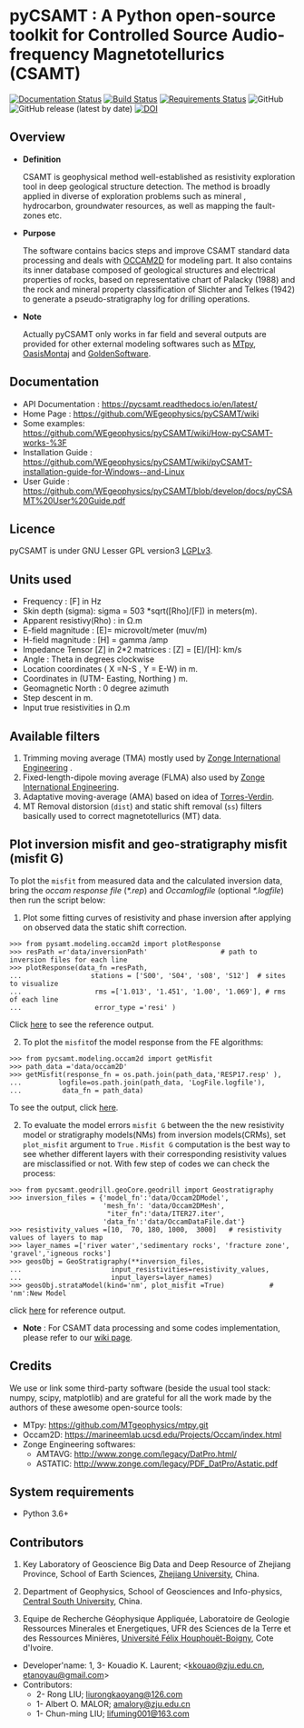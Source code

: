 # pyCSAMT : A Python open-source toolkit for Controlled Source Audio-frequency Magnetotellurics (CSAMT)

[![Documentation Status](https://readthedocs.org/projects/pycsamt/badge/?version=latest)](https://pycsamt.readthedocs.io/en/latest/?badge=latest) [![Build Status](https://travis-ci.com/WEgeophysics/pyCSAMT.svg?branch=master)](https://travis-ci.com/WEgeophysics/pyCSAMT) [![Requirements Status](https://requires.io/github/WEgeophysics/pyCSAMT/requirements.svg?branch=master)](https://requires.io/github/WEgeophysics/pyCSAMT/requirements/?branch=master)
  ![GitHub](https://img.shields.io/github/license/WEgeophysics/pyCSAMT?color=blue&logo=GNU&logoColor=red) ![GitHub release (latest by date)](https://img.shields.io/github/v/release/WEgeophysics/pyCSAMT?color=orange) [![DOI](https://zenodo.org/badge/DOI/10.5281/zenodo.5533467.svg)](https://doi.org/10.5281/zenodo.5533467)

## Overview 

* **Definition**

    CSAMT is geophysical method well-established  as resistivity exploration 
    tool in deep geological structure detection. The method is broadly applied in  diverse of exploration problems such as mineral , hydrocarbon,  groundwater resources, 
    as well as mapping the fault-zones etc. 

* **Purpose**

    The software contains bacics steps and improve CSAMT standard data processing and deals with [OCCAM2D](https://marineemlab.ucsd.edu/Projects/Occam/index.html) for modeling part.
    It also contains its inner database composed of geological structures and electrical properties of rocks,
    based on representative chart of  Palacky (1988) and the rock and mineral property classification of Slichter and Telkes (1942)
    to generate  a pseudo-stratigraphy log for drilling operations.

 * **Note**
 
    Actually pyCSAMT only works  in far field and several  outputs are provided for other external modeling softwares such as  [MTpy](https://github.com/MTgeophysics/mtpy), [OasisMontaj](http://updates.geosoft.com/downloads/files/how-to-guides/Oasis_montaj_Gridding.pdf)
    and [GoldenSoftware](https://www.goldensoftware.com/products/surfer).

## Documentation 
* API Documentation  : https://pycsamt.readthedocs.io/en/latest/
* Home Page : https://github.com/WEgeophysics/pyCSAMT/wiki
* Some examples: https://github.com/WEgeophysics/pyCSAMT/wiki/How-pyCSAMT-works-%3F
* Installation Guide : https://github.com/WEgeophysics/pyCSAMT/wiki/pyCSAMT-installation-guide-for-Windows--and-Linux
* User Guide : https://github.com/WEgeophysics/pyCSAMT/blob/develop/docs/pyCSAMT%20User%20Guide.pdf


## Licence 
pyCSAMT is under GNU Lesser GPL version3 [LGPLv3](https://github.com/03-Daniel/pyCSAMT/blob/master/LICENSE.md).


## Units used    

* Frequency : [F] in Hz 
* Skin depth (sigma):  sigma  = 503 *sqrt([Rho]/[F]) in meters(m). 
* Apparent resistivy(Rho) : in Ω.m 
* E-field magnitude : [E]=  microvolt/meter (muv/m)
* H-field magnitude : [H] =  gamma /amp 
* Impedance Tensor [Z] in 2*2 matrices : [Z] = [E]/[H]:  km/s
* Angle : Theta in degrees clockwise 
* Location coordinates ( X =N-S , Y = E-W) in m. 
* Coordinates in (UTM- Easting, Northing ) m. 
* Geomagnetic North : 0 degree azimuth 
* Step descent in m.
* Input true resistivities in Ω.m 

## Available filters 

1. Trimming moving average (TMA) mostly used by [Zonge International Engineering](http://zonge.com/) .
2. Fixed-length-dipole moving average (FLMA) also used by [Zonge International Engineering](https://zonge.com.au/).
3. Adaptative moving-average (AMA) based on idea of [Torres-Verdin](https://sci-hub.se/http://dx.doi.org/10.1190/1.1443273).
4. MT Removal distorsion (`dist`)  and  static shift removal (`ss`) filters basically used to correct magnetotellurics (MT) data. 
                                                               
## Plot inversion misfit and geo-stratigraphy misfit (misfit G)

To plot the `misfit` from measured data and the calculated inversion data, bring the _occam response file_ (_*.rep_) and  _Occamlogfile_ (optional _*.logfile_) then 
run the script below:
 
1. Plot some fitting curves of resistivity and phase inversion after applying on observed data
the static shift correction. 
```
>>> from pysamt.modeling.occam2d import plotResponse 
>>> resPath =r'data/inversionPath'                  # path to inversion files for each line
>>> plotResponse(data_fn =resPath,
...                 stations = ['S00', 'S04', 's08', 'S12']  # sites to visualize 
...                  rms =['1.013', '1.451', '1.00', '1.069'], # rms of each line
...                  error_type ='resi' )
``` 
Click [here](https://github.com/WEgeophysics/pyCSAMT/blob/develop/quick_examples/examplefitcurves.png) to see the reference output. 

2. To plot the `misfit`of the model response from the FE algorithms: 
```
>>> from pycsamt.modeling.occam2d import getMisfit 
>>> path_data ='data/occam2D'
>>> getMisfit(response_fn = os.path.join(path_data,'RESP17.resp' ),
...         logfile=os.path.join(path_data, 'LogFile.logfile'), 
...          data_fn = path_data)
```
To see the output, click [here](https://github.com/WEgeophysics/pyCSAMT/blob/develop/quick_examples/misfit.png).

2. To evaluate the model errors `misfit G` between the the new resistivity model or stratigraphy models(NMs) from inversion models(CRMs), 
set `plot_misfit` argument to `True` . `Misfit G` computation is the best way to see whether different layers with their corresponding resistivity values
are misclassified or not. With few step of codes we can check the process:
```
>>> from pycsamt.geodrill.geoCore.geodrill import Geostratigraphy
>>> inversion_files = {'model_fn':'data/Occam2DModel', 
                       'mesh_fn': 'data/Occam2DMesh',
                        "iter_fn":'data/ITER27.iter',
                       'data_fn':'data/OccamDataFile.dat'}
>>> resistivity_values =[10,  70, 180, 1000,  3000]   # resistivity values of layers to map
>>> layer_names =['river water','sedimentary rocks', 'fracture zone',  'gravel','igneous rocks']
>>> geosObj = GeoStratigraphy(**inversion_files,
...                      input_resistivities=resistivity_values, 
...                      input_layers=layer_names)
>>> geosObj.strataModel(kind='nm', plot_misfit =True)           # 'nm':New Model
```
click [here](https://github.com/WEgeophysics/pyCSAMT/blob/develop/quick_examples/geofit.png) for reference output. 


* **Note** : 
    For CSAMT data processing and some codes implementation,
    please refer to our [wiki page](https://github.com/WEgeophysics/pyCSAMT/wiki/How-pyCSAMT-works-%3F).

## Credits

We use or link some third-party software (beside the usual tool stack: numpy, scipy, matplotlib) and are grateful for all the work made by the authors of these awesome open-source tools:
* MTpy: https://github.com/MTgeophysics/mtpy.git
* Occam2D: https://marineemlab.ucsd.edu/Projects/Occam/index.html
* Zonge Engineering softwares:
    - AMTAVG: http://www.zonge.com/legacy/DatPro.html/
    - ASTATIC: http://www.zonge.com/legacy/PDF_DatPro/Astatic.pdf

## System requirements 
* Python 3.6+ 

## Contributors
  
1. Key Laboratory of Geoscience Big Data and Deep Resource of Zhejiang Province, School of Earth Sciences, [Zhejiang University](http://www.zju.edu.cn/english/), China.

2. Department of Geophysics, School of Geosciences and Info-physics, [Central South University](http://www.zju.edu.cn/english/), China.

3. Equipe de Recherche Géophysique Appliquée, Laboratoire de Geologie Ressources Minerales et Energetiques, UFR des Sciences de la Terre et des Ressources Minières, [Université Félix Houphouët-Boigny]( https://www.univ-fhb.edu.ci/index.php/ufr-strm/), Cote d'Ivoire.

* Developer'name: 1, 3- Kouadio K. Laurent; <kkouao@zju.edu.cn, etanoyau@gmail.com>
* Contributors:
    *  2- Rong LIU; <liurongkaoyang@126.com>
    *  1- Albert O. MALOR; <amalory@zju.edu.cn>   
    *  1- Chun-ming LIU; <lifuming001@163.com> 


